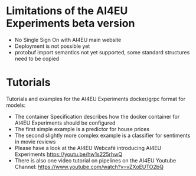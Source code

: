 # Limitations of the AI4EU Experiments beta version
* No Single Sign On with AI4EU main website
* Deployment is not possible yet
* protobuf import semantics not yet supported, some standard structures need to be copied

# Tutorials
Tutorials and examples for the AI4EU Experiments docker/grpc format for models:
* The container Specification describes how the docker container for AI4EU Experiments should be configured
* The first simple example is a predictor for house prices
* The second slightly more complex example is a classifier for sentiments in movie reviews
* Please have a look at the AI4EU Webcafé introducing AI4EU Experiments https://youtu.be/hw1s225rhwQ
* There is also one video tutorial on pipelines on the AI4EU Youtube Channel: https://www.youtube.com/watch?v=vZXoEUTO2bQ 

